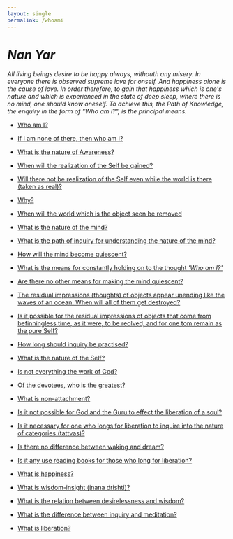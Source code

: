 ```yaml
---
layout: single
permalink: /whoami
---
```

# _Nan Yar_

_All living beings desire to be happy always, withouth any misery. In everyone there is observed supreme love for onself.
And happiness alone is the cause of love. In order therefore, to gain that happiness which is one's nature and which is
experienced in the state of deep sleep, where there is no mind, one should know oneself. To achieve this, the Path of Knowledge,
the enquiry in the form of "Who am I?", is the principal means._


  * [Who am I?](/Question1)

  * [If I am none of there, then who am I?](/Question2.)

  * [What is the nature of Awareness?](/Question3)

  * [When will the realization of the Self be gained?](/Question4)

  * [Will there not be realization of the Self even while the world is there (taken as real)?](/Question5)

  * [Why?](/Question6)

  * [When will the world which is the object seen be removed](/Question7)

  * [What is the nature of the mind?](/Question8)

  * [What is the path of inquiry for understanding the nature of the mind?](Question9.md)

  * [How will the mind become quiescent?](Question10.md)

  * [What is the means for constantly holding on to the thought _'Who am I?'_](Question11.md)

  * [Are there no other means for making the mind quiescent?](Question12.md)

  * [The residual impressions (thoughts) of objects appear unending like the waves of an ocean. When will all of them get destroyed?](Question13.md)

  * [Is it possible for the residual impressions of objects that come from befinningless time, as it were, to be reolved, and for one tom remain as the pure Self?](Question14.md)

  * [How long should inquiry be practised?](Question15.md)

  * [What is the nature of the Self?](Question16.md)

  * [Is not everything the work of God?](Question17.md)

  * [Of the devotees, who is the greatest?](Question18.md)

  * [What is non-attachment?](Question19.md)

  * [Is it not possible for God and the Guru to effect the liberation of a soul?](Question20.md)

  * [Is it necessary for one who longs for liberation to inquire into the nature of categories (tattvas)?](Question21.md)

  * [Is there no difference between waking and dream?](Question22.md)

  * [Is it any use reading books for those who long for liberation?](Question23.md)

  * [What is happiness?](Question24.md)

  * [What is wisdom-insight (jnana drishti)?](Question25.md)

  * [What is the relation between desirelessness and wisdom?](Question26.md)

  * [What is the difference between inquiry and meditation?](Question27.md)

  * [What is liberation?](Question28.md)

